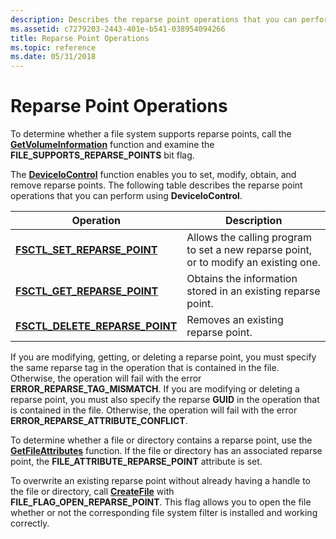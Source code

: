 ```yaml
---
description: Describes the reparse point operations that you can perform by using DeviceIoControl.
ms.assetid: c7279203-2443-401e-b541-038954094266
title: Reparse Point Operations
ms.topic: reference
ms.date: 05/31/2018
---
```


# Reparse Point Operations

To determine whether a file system supports reparse points, call the [**GetVolumeInformation**](/windows/desktop/api/FileAPI/nf-fileapi-getvolumeinformationa) function and examine the **FILE\_SUPPORTS\_REPARSE\_POINTS** bit flag.

The [**DeviceIoControl**](/windows/desktop/api/ioapiset/nf-ioapiset-deviceiocontrol) function enables you to set, modify, obtain, and remove reparse points. The following table describes the reparse point operations that you can perform using **DeviceIoControl**.



| Operation                                                           | Description                                                                                     |
|---------------------------------------------------------------------|-------------------------------------------------------------------------------------------------|
| [**FSCTL\_SET\_REPARSE\_POINT**](/windows/win32/api/winioctl/ni-winioctl-fsctl_set_reparse_point)       | Allows the calling program to set a new reparse point, or to modify an existing one.<br/> |
| [**FSCTL\_GET\_REPARSE\_POINT**](/windows/win32/api/winioctl/ni-winioctl-fsctl_get_reparse_point)       | Obtains the information stored in an existing reparse point.<br/>                         |
| [**FSCTL\_DELETE\_REPARSE\_POINT**](/windows/win32/api/winioctl/ni-winioctl-fsctl_delete_reparse_point) | Removes an existing reparse point.<br/>                                                   |



 

If you are modifying, getting, or deleting a reparse point, you must specify the same reparse tag in the operation that is contained in the file. Otherwise, the operation will fail with the error **ERROR\_REPARSE\_TAG\_MISMATCH**. If you are modifying or deleting a reparse point, you must also specify the reparse **GUID** in the operation that is contained in the file. Otherwise, the operation will fail with the error **ERROR\_REPARSE\_ATTRIBUTE\_CONFLICT**.

To determine whether a file or directory contains a reparse point, use the [**GetFileAttributes**](/windows/desktop/api/FileAPI/nf-fileapi-getfileattributesa) function. If the file or directory has an associated reparse point, the **FILE\_ATTRIBUTE\_REPARSE\_POINT** attribute is set.

To overwrite an existing reparse point without already having a handle to the file or directory, call [**CreateFile**](/windows/desktop/api/FileAPI/nf-fileapi-createfilea) with **FILE\_FLAG\_OPEN\_REPARSE\_POINT**. This flag allows you to open the file whether or not the corresponding file system filter is installed and working correctly.

 

